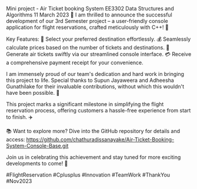 Mini project - Air Ticket booking System
EE3302 Data Structures and Algorithms
11 March 2023
🛫 I am thrilled to announce the successful development of our 3rd Semester project – a user-friendly console application for flight reservations, crafted meticulously with C++! 🎉

Key Features:
📍 Select your preferred destination effortlessly.
💰 Seamlessly calculate prices based on the number of tickets and destinations.
📜 Generate air tickets swiftly via our streamlined console interface.
💳 Receive a comprehensive payment receipt for your convenience.

I am immensely proud of our team's dedication and hard work in bringing this project to life. Special thanks to Supun Jayaweera and Adheesha Gunathilake for their invaluable contributions, without which this wouldn't have been possible. 🙌

This project marks a significant milestone in simplifying the flight reservation process, offering customers a hassle-free experience from start to finish. ✈️

📚 Want to explore more? Dive into the GitHub repository for details and access: https://github.com/chathuradissanayake/Air-Ticket-Booking-System-Console-Base.git

Join us in celebrating this achievement and stay tuned for more exciting developments to come! 🌟

#FlightReservation #Cplusplus #Innovation #TeamWork #ThankYou #Nov2023





